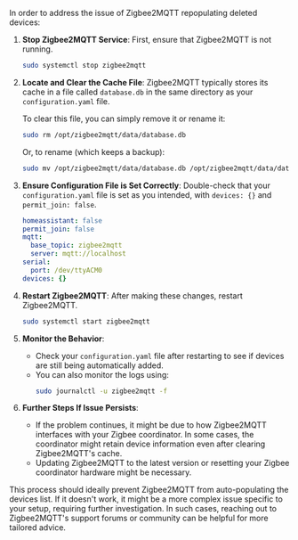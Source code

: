 In order to address the issue of Zigbee2MQTT repopulating deleted devices:

1. **Stop Zigbee2MQTT Service**:
   First, ensure that Zigbee2MQTT is not running.
   ```bash
   sudo systemctl stop zigbee2mqtt
   ```

2. **Locate and Clear the Cache File**:
   Zigbee2MQTT typically stores its cache in a file called `database.db` in the same directory as your `configuration.yaml` file.
   
   To clear this file, you can simply remove it or rename it:
   ```bash
   sudo rm /opt/zigbee2mqtt/data/database.db
   ```
   Or, to rename (which keeps a backup):
   ```bash
   sudo mv /opt/zigbee2mqtt/data/database.db /opt/zigbee2mqtt/data/database.db.backup
   ```

3. **Ensure Configuration File is Set Correctly**:
   Double-check that your `configuration.yaml` file is set as you intended, with `devices: {}` and `permit_join: false`.
   ```yaml
   homeassistant: false
   permit_join: false
   mqtt:
     base_topic: zigbee2mqtt
     server: mqtt://localhost
   serial:
     port: /dev/ttyACM0
   devices: {}
   ```

4. **Restart Zigbee2MQTT**:
   After making these changes, restart Zigbee2MQTT.
   ```bash
   sudo systemctl start zigbee2mqtt
   ```

5. **Monitor the Behavior**:
   - Check your `configuration.yaml` file after restarting to see if devices are still being automatically added. 
   - You can also monitor the logs using:
     ```bash
     sudo journalctl -u zigbee2mqtt -f
     ```

6. **Further Steps If Issue Persists**:
   - If the problem continues, it might be due to how Zigbee2MQTT interfaces with your Zigbee coordinator. In some cases, the coordinator might retain device information even after clearing Zigbee2MQTT's cache.
   - Updating Zigbee2MQTT to the latest version or resetting your Zigbee coordinator hardware might be necessary.

This process should ideally prevent Zigbee2MQTT from auto-populating the devices list. If it doesn't work, it might be a more complex issue specific to your setup, requiring further investigation. In such cases, reaching out to Zigbee2MQTT's support forums or community can be helpful for more tailored advice.
